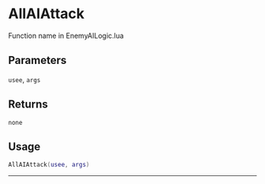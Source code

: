 # AllAIAttack
Function name in EnemyAILogic.lua
## Parameters
`usee`, `args`
## Returns
`none`
## Usage
```lua
AllAIAttack(usee, args)
```
---
